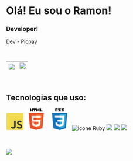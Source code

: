 # Olá! Eu sou o Ramon!

### Developer!

Dev - Picpay

<br>
<table >
    <thead>
      <tr wid>
        <th>
         <a href="https://github.com/anuraghazra/github-readme-stats">
          <img align="center" src="https://github-readme-stats.vercel.app/api?username=ramonfcf&theme=aura&show_icons=true&count_private=true&hide=issues,contribs" />
         </a>
        </th>
        <th>
        <a href="https://github.com/anuraghazra/github-readme-stats">
          <img height="150px" src="https://github-readme-stats.vercel.app/api/top-langs/?username=ramonfcf&theme=aura&langs_count=4&count_private=true&layout=compact" />
        </a>
        </th>
      </tr>
    </thead>
 </table>

<div><br>
    <h2> Tecnologias que uso:</h2>
    <img height="48" src="https://raw.githubusercontent.com/devicons/devicon/2ae2a900d2f041da66e950e4d48052658d850630/icons/javascript/javascript-original.svg" alt="Ícone javascript">           
    <img height="60" src="https://raw.githubusercontent.com/devicons/devicon/2ae2a900d2f041da66e950e4d48052658d850630/icons/html5/html5-original-wordmark.svg" alt="Ícone HTML5">
    <img height="60" src="https://raw.githubusercontent.com/devicons/devicon/2ae2a900d2f041da66e950e4d48052658d850630/icons/css3/css3-original-wordmark.svg" alt="Ícone CSS3">
    <img height="48" src="https://cdn.jsdelivr.net/gh/devicons/devicon/icons/ruby/ruby-original.svg" alt="Ícone Ruby">
    <img height="48" src="https://cdn.jsdelivr.net/gh/devicons/devicon/icons/rails/rails-plain.svg" />    
    <img height="56" src="https://upload.wikimedia.org/wikipedia/commons/d/d5/Tailwind_CSS_Logo.svg"/>
    <img height="46" src="https://upload.wikimedia.org/wikipedia/commons/a/a7/React-icon.svg"/>
    
</div>

</br>
</br>

<a href="https://www.linkedin.com/in/ramon-costa-5a4417227/"><img src="https://img.shields.io/badge/linkedin-%230077B5.svg?style=for-the-badge&logo=linkedin&logoColor=white"></a>
